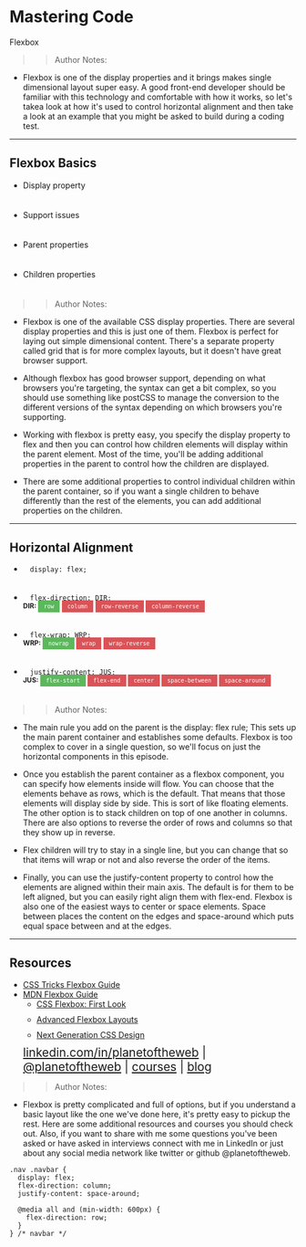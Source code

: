 
<!-- .slide: data-state="title" -->

# Mastering Code
Flexbox

>> Author Notes:
- Flexbox is one of the display properties and it brings makes single dimensional layout super easy. A good front-end developer should be familiar with this technology and comfortable with how it works, so let's takea look at how it's used to control horizontal alignment and then take a look at an example that you might be asked to build during a coding test.

---

## Flexbox Basics

<ul>
  <li class="fragment">Display property</li>
  <li class="fragment">Support issues</li>
  <li class="fragment">Parent properties</li>
  <li class="fragment">Children properties</li>
</ul>

>> Author Notes:
- Flexbox is one of the available CSS display properties. There are several display properties and this is just one of them. Flexbox is perfect for laying out simple dimensional content. There's a separate property called grid that is for more complex layouts, but it doesn't have great browser support.

- Although flexbox has good browser support, depending on what browsers you're targeting, the syntax can get a bit complex, so you should use something like postCSS to manage the conversion to the different versions of the syntax depending on which browsers you're supporting.

- Working with flexbox is pretty easy, you specify the display property to flex and then you can control how children elements will display within the parent element. Most of the time, you'll be adding additional properties in the parent to control how the children are displayed.

- There are some additional properties to control individual children within the parent container, so if you want a single children to behave differently than the rest of the elements, you can add additional properties on the children.

---

## Horizontal Alignment

<style>
  ul li.fragment {
    margin-bottom: 35px;
  }
</style>
<ul>
	<li class="fragment" style="line-height: 100%"><div><code style="padding: 6px 12px">display: flex;</code></div>
	</li>
	<li class="fragment" style="line-height: 100%"><div><code style="padding: 6px 12px">flex-direction: DIR;</code></div>
		<small style="line-height: 120%; vertical-align: text-bottom;">
      <b>DIR:</b> <code style="background:#5cb85c; color:white; padding: 5px 10px;">row</code>
			<code style="background:#D95357; color:white; padding: 5px 10px;">column</code>
			<code style="background:#D95357; color:white; padding: 5px 10px;">row-reverse</code>
			<code style="background:#D95357; color:white; padding: 5px 10px;">column-reverse</code>
		</small>
	</li>
	<li class="fragment" style="line-height: 100%"><div><code style="padding: 6px 12px">flex-wrap: WRP;</code></div>
		<small style="line-height: 120%; vertical-align: text-bottom;">
			<b>WRP:</b> <code style="background:#5cb85c; color:white; padding: 5px 10px;">nowrap</code>
			<code style="background:#D95357; color:white; padding: 5px 10px;">wrap</code>
			<code style="background:#D95357; color:white; padding: 5px 10px;">wrap-reverse</code>
		</small>
	</li>
	<li class="fragment" style="line-height: 100%"><div><code style="padding: 6px 12px">justify-content: JUS;</code></div>
		<small style="line-height: 120%; vertical-align: text-bottom;">
			<b>JUS:</b> <code style="background:#5cb85c; color:white; padding: 5px 10px;">flex-start</code>
			<code style="background:#D95357; color:white; padding: 5px 10px;">flex-end</code>
			<code style="background:#D95357; color:white; padding: 5px 10px;">center</code>
			<code style="background:#D95357; color:white; padding: 5px 10px;">space-between</code>
			<code style="background:#D95357; color:white; padding: 5px 10px;">space-around</code>
		</small>
	</li>
</ul>

>> Author Notes:
- The main rule you add on the parent is the display: flex rule; This sets up the main parent container and establishes some defaults. Flexbox is too complex to cover in a single question, so we'll focus on just the horizontal components in this episode.

- Once you establish the parent container as a flexbox component, you can specify how elements inside will flow. You can choose that the elements behave as rows, which is the default. That means that those elements will display side by side. This is sort of like floating elements. The other option is to stack children on top of one another in columns. There are also options to reverse the order of rows and columns so that they show up in reverse.

- Flex children will try to stay in a single line, but you can change that so that items will wrap or not and also reverse the order of the items.

- Finally, you can use the justify-content property to control how the elements are aligned within their main axis. The default is for them to be left aligned, but you can easily right align them with flex-end. Flexbox is also one of the easiest ways to center or space elements. Space between places the content on the edges and space-around which puts equal space between and at the edges.

---

## Resources
<ul>
  <li><a href="https://css-tricks.com/snippets/css/a-guide-to-flexbox/">CSS Tricks Flexbox Guide</a></li>
  <li><a href="https://developer.mozilla.org/en-US/docs/Learn/CSS/CSS_layout/Flexbox">MDN Flexbox Guide</a></li>
  <li style="list-style: none;">
    <ul>
      <li style="margin-bottom: 10px"><a href="https://www.linkedin.com/learning/css-flexbox-first-look">CSS Flexbox: First Look</a></li>
      <li style="margin-bottom: 10px"><a href="https://www.linkedin.com/learning/advanced-responsive-layouts-with-css-flexbox/what-is-flexbox">Advanced Flexbox Layouts</a></li>
      <li style="margin-bottom: 10px"><a href="https://www.linkedin.com/learning/next-generation-css-design-with-postcss-and-cssnext">Next Generation CSS Design</a></li>
    </ul>
  </li>
  <li style="list-style: none; font-size: 1.3rem;"><a href="https://www.linkedin.com/in/planetoftheweb">linkedin.com/in/planetoftheweb</a> | <a href="https://www.twitter.com/planetoftheweb">@planetoftheweb</a> | <a href="https://www.linkedin.com/learning/instructors/ray-villalobos">courses</a> | <a href="https://raybo.org">blog</a></li>
</ul>


>> Author Notes:
- Flexbox is pretty complicated and full of options, but if you understand a basic layout like the one we've done here, it's pretty easy to pickup the rest. Here are some additional resources and courses you should check out. Also, if you want to share with me some questions you've been asked or have asked in interviews connect with me in LinkedIn or just about any social media network like twitter or github @planetoftheweb.

```
.nav .navbar {
  display: flex;
  flex-direction: column;
  justify-content: space-around;

  @media all and (min-width: 600px) {
    flex-direction: row;
  }
} /* navbar */
```